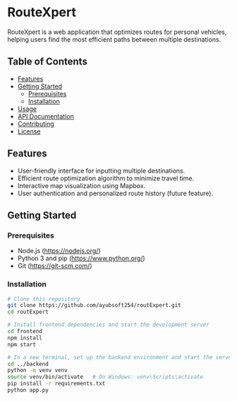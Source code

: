 # RouteXpert

RouteXpert is a web application that optimizes routes for personal vehicles, helping users find the most efficient paths between multiple destinations.

## Table of Contents
- [Features](#features)
- [Getting Started](#getting-started)
  - [Prerequisites](#prerequisites)
  - [Installation](#installation)
- [Usage](#usage)
- [API Documentation](#api-documentation)
- [Contributing](#contributing)
- [License](#license)

## Features

- User-friendly interface for inputting multiple destinations.
- Efficient route optimization algorithm to minimize travel time.
- Interactive map visualization using Mapbox.
- User authentication and personalized route history (future feature).

## Getting Started

### Prerequisites

- Node.js (https://nodejs.org/)
- Python 3 and pip (https://www.python.org/)
- Git (https://git-scm.com/)

### Installation

```sh
# Clone this repository
git clone https://github.com/ayubsoft254/routExpert.git
cd routExpert

# Install frontend dependencies and start the development server
cd frontend
npm install
npm start

# In a new terminal, set up the backend environment and start the server
cd ../backend
python -m venv venv
source venv/bin/activate   # On Windows: venv\Scripts\activate
pip install -r requirements.txt
python app.py



